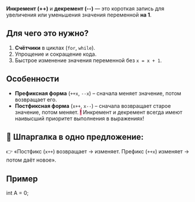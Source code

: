 **Инкремент (++)** и **декремент (--)** — это короткая запись для увеличения или уменьшения значения переменной **на 1**.

## Для чего это нужно?

1. **Счётчики** в циклах (`for`, `while`).
2. Упрощение и сокращение кода.
3. Быстрое изменение значения переменной без `x = x + 1`.

## Особенности

- **Префиксная форма** (`++x`, `--x`) – сначала меняет значение, потом возвращает его.
- **Постфиксная форма** (`x++`, `x--`) – сначала возвращает старое значение, потом меняет.
<mark style="background: #FF5582A6;">!</mark> Инкремент и декремент всегда имеют наивысший приоритет выполнения в выражениях!
## 🔔 Шпаргалка в одно предложение:

👉 «Постфикс (`x++`) возвращает → изменяет. Префикс (`++x`) изменяет → потом даёт новое».

## Пример

int A = 0;

